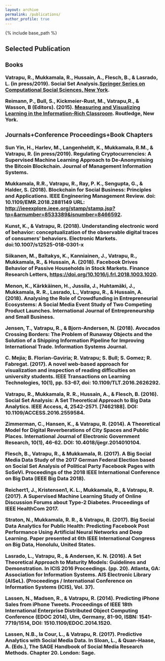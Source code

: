 ```yaml
---
layout: archive
permalink: /publications/
author_profile: true
---
```


{% include base_path %}


<!-- Section: about -->
<section id="publications" class="home-section  bg1">
  <div class="heading-about">
  <div class="container  w-100 p-0 m-0">
    <div class="row">
      <div class="col-lg-8 col-lg-offset-2 m-0">
        <div class="wow bounceInDown m-0" data-wow-delay="0.4s">
          <div class="section-heading">
            <h2 class="text-left">Selected Publication</h2>
            </div>
          </div>
        </div>
      </div>
    </div>
  </div>
  <div class="container w-100 p-0 m-0">
    <div class="row">
      <div class="col-xs-12 col-sm-12 col-md-12">
        <div class="wow bounceInUp" data-wow-delay="0.2s">
          <div class="team">
          <h3 class="accHeader active" headerindex="0h"><span class="accordprefix">
            <div class="inner">
              <!-- <p>To do<a class="word-break" href="http://research.cbs.dk/en/persons/ravi-vatrapu(93ba7069-df22-46b2-bf4f-5eb53175ef75)/publications.html?pageSize=500&amp;page=0" target="blank">CBS Research</a> for the complete list of publications from the <a href="http://cssl.cbs.dk/" target="blank">Center for Business Data Analytics(cbsBDA)</a>.</p>
              <div class="accordion"> -->
<h3 class="accHeader"><i class="icon-minus statusicon" title="Collapse" alt="Collapse"></i><i class="fa fa-book"></i> Books</h3>
                <div class="accDetail" style="display:block !important;" contentindex="0c">
                  <p>Vatrapu, R., Mukkamala, R., Hussain, A., Flesch, B., & Lasrado, L. (in press/2019). Social Set Analysis.<a href="http://link.springer.com/bookseries/11784" target="blank">Springer Series on Computational Social Sciences, New York</a>. </p>
                  <p> Reimann, P., Bull, S., Kickmeier-Rust, M., Vatrapu,R., & Wasson, B (Editors).  (2015). <a href="https://www.routledge.com/products/9781138021136" target="blank">Measuring and Visualizing Learning in the Information-Rich Classroom</a>. Routledge, New York. </p>
                 </div>
                <h3 class="accHeader"><i class="fa fa-paperclip"></i> Journals+Conference Proceedings+Book Chapters</h3>
                <div class="accDetail">
				          <p>Sun Yin, H., Harlev, M., Langenheldt, K., Mukkamala, R.M., & Vatrapu, R. (in press/2019). Regulating Cryptocurrencies: A Supervised Machine Learning Approach to De-Anonymising the Bitcoin Blockchain. Journal of Management Information Systems.</p>
				          <p> Mukkamala, R.R., Vatrapu, R., Ray, P. K., Sengupta, G., & Halder, S. (2018). Blockchain for Social Business: Principles and Applications. IEEE Engineering Management Review. doi: 10.1109/EMR.2018.2881149 URL: <a class="word-break"  href="http://ieeexplore.ieee.org/stamp/stamp.jsp?tp=&amp;arnumber=8533389&amp;isnumber=8466592" target="blank">http://ieeexplore.ieee.org/stamp/stamp.jsp?tp=&arnumber=8533389&isnumber=8466592</a>.</p>
				          <p> Kunst, K., & Vatrapu, R. (2018). Understanding electronic word of behavior: conceptualization of the observable digital traces of consumers’ behaviors. Electronic Markets. doi:10.1007/s12525-018-0301-x </p>
				          <p> Siikanen, M., Baltakys, K., Kanniainen, J., Vatrapu, R., Mukkamala, R., & Hussain, A. (2018). Facebook Drives Behavior of Passive Households in Stock Markets. Finance Research Letters, <a class="word-break"  href="https://doi.org/10.1016/j.frl.2018.1003.1020." target="blank">https://doi.org/10.1016/j.frl.2018.1003.1020</a>. </p>
                  <p> Menon, K., Kärkkäinen, H., Jussila, J., Huhtamäki, J., Mukkamala, R. R., Lasrado, L., Vatrapu, R., & Hussain, A.  (2018). Analysing the Role of Crowdfunding in Entrepreneurial Ecosystems: A Social Media Event Study of Two Competing Product Launches. International Journal of Entrepreneurship and Small Business. </p>
                  <p> Jensen, T., Vatrapu, R., & Bjorn-Andersen, N. (2018). Avocados Crossing Borders: The Problem of Runaway Objects and the Solution of a Shipping Information Pipeline for Improving International Trade. Information Systems Journal. </p>
                  <p> C. Mejia; B. Florian-Gaviria; R. Vatrapu; S. Bull; S. Gomez; R. Fabregat. (2017). A novel web-based approach for visualization and inspection of reading difficulties on university students. IEEE Transactions on Learning Technologies, 10(1), pp. 53-67, doi: 10.1109/TLT.2016.2626292. </p>
                  <p> Vatrapu, R., Mukkamala, R. R., Hussain, A., & Flesch, B. (2016). Social Set Analysis: A Set Theoretical Approach to Big Data Analytics. IEEE Access, 4, 2542-2571. [7462188]. DOI: 10.1109/ACCESS.2016.2559584.</p>
                  <p> Zimmerman, C., Hansen, K., & Vatrapu, R. (2014). A Theoretical Model for Digital Reverberations of City Spaces and Public Places. International Journal of Electronic Government Research, 10(1), 46-62. DOI: 10.4018/ijegr.2014010104. </p>
                  <p> Flesch, B., Vatrapu, R., & Mukkamala, R. (2017). A Big Social Media Data Study of the 2017 German Federal Election based on Social Set Analysis of Political Party Facebook Pages with SoSeVi. Proceedings of the 2018 IEEE International Conference on Big Data (IEEE Big Data 2018).</p>
                  <p> Reichert1, J., Kristensen1, K. L., Mukkamala, R., & Vatrapu, R. (2017). A Supervised Machine Learning Study of Online Discussion Forums about Type-2 Diabetes. Proceedings of IEEE HealthCom 2017.</p>
                  <p> Straton, N., Mukkamala, R. R., & Vatrapu, R. (2017). Big Social Data Analytics for Public Health: Predicting Facebook Post Performance Using Artificial Neural Networks and Deep Learning. Paper presented at 6th IEEE International Congress on Big Data, Honolulu, United States.</p>
                  <p> Lasrado, L., Vatrapu, R., & Andersen, K. N. (2016). A Set Theoretical Approach to Maturity Models: Guidelines and Demonstration. In ICIS 2016 Proceedings. (pp. 20). Atlanta, GA: Association for Information Systems. AIS Electronic Library (AISeL). (Proceedings / International Conference on Information Systems (ICIS), Vol. 37). </p>
                  <p> Lassen, N., Madsen, R., & Vatrapu, R. (2014). Predicting iPhone Sales from iPhone Tweets. Proceedings of IEEE 18th International Enterprise Distributed Object Computing Conference (EDOC 2014), Ulm, Germany, 81-90, ISBN: 1541-7719/1514, DOI: 1510.1109/EDOC.2014.1520. </p>
                  <p> Lassen, N.B., la Cour, L., & Vatrapu, R. (2017). Predictive Analytics with Social Media Data. In Sloan, L., & Quan-Haase, A. (Eds.), The SAGE Handbook of Social Media Research Methods. Chapter 20. London: Sage.</p>                  
                </div>
              </div>
            </div>
          </div>
        </div>
      </div>
    </div>
  </div>
</section>
<!-- /Section: about -->
